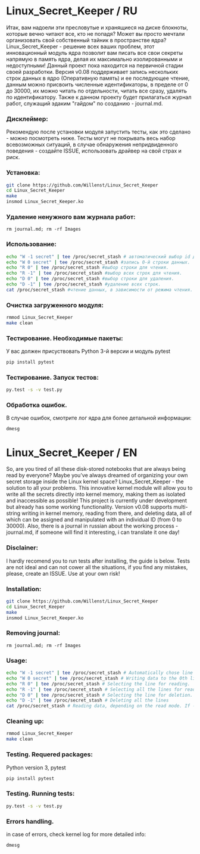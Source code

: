 # Linux_Secret_Keeper / RU

Итак, вам надоели эти пресловутые и хранящиеся на диске блокноты, которые вечно читают все, кто не попадя? Может вы просто мечтали организовать свой собственный тайник в пространстве ядра? Linux_Secret_Keeper - решение всех ваших проблем, этот инновационный модуль ядра позволит вам писать все свои секреты напрямую в память ядра, делая их максимально изолированными и недоступными! Данный проект пока находится на первичной стадии своей разработки. Версия v0.08 поддерживает запись нескольких строк данных в ядро (Оперативную память) и ее последующее чтение, данным можно присвоить чиcленные идентификаторы, в пределе от 0 до 30000, их можно читать по отдельности, читать все сразу, удалять по идентификатору. Также к данном проекту будет прилагаться журнал работ, служащий эдаким "гайдом" по созданию - journal.md.

### Дисклеймер:
Рекомендую после установки модуля запустить тесты, как это сделано - можно посмотреть ниже. Тесты могут не покрывать весь набор всевозможных ситуаций, в случае обнаружения непридвиденного поведения - создайте ISSUE, использовать драйвер на свой страх и риск.

### Установка:

```bash
git clone https://github.com/Willenst/Linux_Secret_Keeper
cd Linux_Secret_Keeper
make
insmod Linux_Secret_Keeper.ko
```

### Удаление ненужного вам журнала работ:
```
rm journal.md; rm -rf Images
```

### Использование:

```bash
echo "W -1 secret" | tee /proc/secret_stash # автоматический выбор id для записи, выбирается незанятый, в порядке возрастания 
echo "W 0 secret" | tee /proc/secret_stash #запись 0-й строки данных.
echo "R 0" | tee /proc/secret_stash #выбор строки для чтения.
echo "R -1" | tee /proc/secret_stash #выбор всех строк для чтения.
echo "D 0" | tee /proc/secret_stash #выбор строки для удаления.
echo "D -1" | tee /proc/secret_stash #удаление всех строк.
cat /proc/secret_stash #чтение данных, в зависимости от режима чтения. Если -1 - чтение всего, если n - чтение n-й записи, где n - выбраанная вами запись. 
```

### Очистка загруженного модуля:

```bash
rmmod Linux_Secret_Keeper
make clean
```

### Тестирование. Необходимые пакеты:

У вас должен присуствовать Python 3-й версии и модуль pytest
```bash
pip install pytest
```

### Тестирование. Запуск тестов:

```bash
py.test -s -v test.py
```

### Обработка ошибок.

В случае ошибок, смотрите лог ядра для более детальной информации:
```
dmesg
```

# Linux_Secret_Keeper / EN

So, are you tired of all these disk-stored notebooks that are always being read by everyone? Maybe you've always dreamed of organizing your own secret storage inside the Linux kernel space? Linux_Secret_Keeper - the solution to all your problems. This innovative kernel module will allow you to write all the secrets directly into kernel memory, making them as isolated and inaccessible as possible! This project is currently under development but already has some working functionality. Version v0.08 supports multi-string writing in kernel memory, reading from there, and deleting data, all of which can be assigned and manipulated with an individual ID (from 0 to 30000). Also, there is a journal in russian about the working process - journal.md, if someone will find it interesting, i can translate it one day!

### Disclainer:
I hardly recomend you to run tests after installing, the guide is below. Tests are not ideal and can not cower all the situations, if you find any mistakes, please, create an ISSUE. Use at your own risk!

### Installation:

```bash
git clone https://github.com/Willenst/Linux_Secret_Keeper
cd Linux_Secret_Keeper
make
insmod Linux_Secret_Keeper.ko
```

### Removing journal:
```
rm journal.md; rm -rf Images
```

### Usage:

```bash
echo "W -1 secret" | tee /proc/secret_stash # Automatically chose line to write, usually writen to the next available id.
echo "W 0 secret" | tee /proc/secret_stash # Writing data to the 0th line.
echo "R 0" | tee /proc/secret_stash # Selecting the line for reading.
echo "R -1" | tee /proc/secret_stash # Selecting all the lines for reading
echo "D 0" | tee /proc/secret_stash # Selecting the line for deletion.
echo "D -1" | tee /proc/secret_stash # Deleting all the lines
cat /proc/secret_stash # Reading data, depending on the read mode. If -1, reads all; if n, reads the nth entry you've chosen.
```

### Cleaning up:

```bash
rmmod Linux_Secret_Keeper
make clean
```

### Testing. Requered packages:

Python version 3, pytest
```bash
pip install pytest
```

### Testing. Running tests:

```bash
py.test -s -v test.py
```

### Errors handling.

in case of errors, check kernel log for more detailed info:
```
dmesg
```